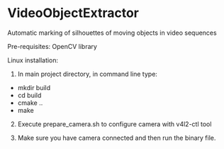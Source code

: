 # VideoObjectExtractor
Automatic marking of silhouettes of moving objects in video sequences

Pre-requisites:
OpenCV library

Linux installation:

1. In main project directory, in command line type:
 - mkdir build
 - cd build
 - cmake ..
 - make

2. Execute prepare_camera.sh to configure camera with v4l2-ctl tool

3. Make sure you have camera connected and then run the binary file.
